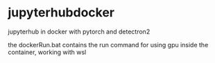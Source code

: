 # jupyterhubdocker
jupyterhub in docker with pytorch and detectron2

the dockerRun.bat contains the run command for using gpu inside the container, working with wsl
